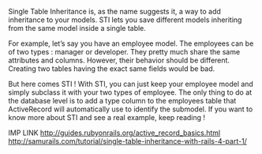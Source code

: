 
Single Table Inheritance is, as the name suggests it, a way to add inheritance to your models. STI lets you save different models inheriting from the same model inside a single table.

For example, let’s say you have an employee model. The employees can be of two types : manager or developer. They pretty much share the same attributes and columns. However, their behavior should be different. Creating two tables having the exact same fields would be bad.

But here comes STI ! With STI, you can just keep your employee model and simply subclass it with your two types of employee. The only thing to do at the database level is to add a type column to the employees table that ActiveRecord will automatically use to identify the submodel. If you want to know more about STI and see a real example, keep reading !




IMP LINK
http://guides.rubyonrails.org/active_record_basics.html
http://samurails.com/tutorial/single-table-inheritance-with-rails-4-part-1/


